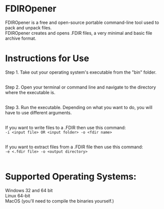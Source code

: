 # FDIROpener<br>

FDIROpener is a free and open-source portable command-line tool used to pack and unpack files.<br>
FDIROpener creates and opens .FDIR files, a very minimal and basic file archive format.<br>

# Instructions for Use<br>

Step 1. Take out your operating system's executable from the "bin" folder.<br><br>

Step 2. Open your terminal or command line and navigate to the directory where the executable is.<br><br>

Step 3. Run the executable. Depending on what you want to do, you will have to use different arguments.<br><br>

If you want to write files to a .FDIR then use this command:<br>
`-i <input file> OR <input folder> -o <fdir name>`<br><br>

If you want to extract files from a .FDIR file then use this command:<br>
`-e <.fdir file> -o <output directory>`<br><br>


# Supported Operating Systems:<br>

Windows 32 and 64 bit<br>
Linux 64-bit<br>
MacOS (you'll need to compile the binaries yourself.)
